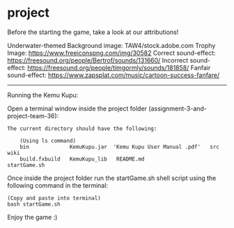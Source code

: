 # project

Before the starting the game, take a look at our attributions!

Underwater-themed Background image: TAW4/stock.adobe.com
Trophy Image: https://www.freeiconspng.com/img/30582
Correct sound-effect: https://freesound.org/people/Bertrof/sounds/131660/
Incorrect sound-effect: https://freesound.org/people/timgormly/sounds/181858/
Fanfair sound-effect: https://www.zapsplat.com/music/cartoon-success-fanfare/


-----------------------------------------------------------------------

Running the Kemu Kupu:

Open a terminal window inside the project folder (assignment-3-and-project-team-36):
    
    The current directory should have the following:
    
        (Using ls command)
        bin             KemuKupu.jar  'Kemu Kupu User Manual .pdf'   src            wiki
        build.fxbuild   KemuKupu_lib   README.md                     startGame.sh



Once inside the project folder run the startGame.sh shell script using the following command in the terminal:
    
    (Copy and paste into terminal)
    bash startGame.sh


Enjoy the game :)

